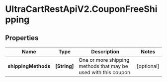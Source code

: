 # UltraCartRestApiV2.CouponFreeShipping

## Properties
Name | Type | Description | Notes
------------ | ------------- | ------------- | -------------
**shippingMethods** | **[String]** | One or more shipping methods that may be used with this coupon | [optional] 


